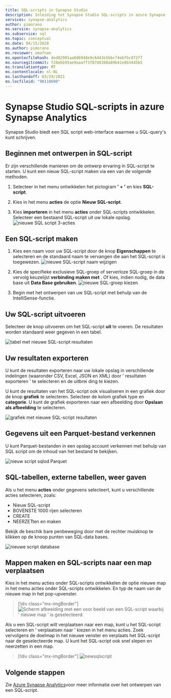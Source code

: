 ```yaml
---
title: SQL-scripts in Synapse Studio
description: Inleiding tot Synapse Studio SQL-scripts in azure Synapse Analytics.
services: synapse-analytics
author: pimorano
ms.service: synapse-analytics
ms.subservice: sql
ms.topic: conceptual
ms.date: 04/15/2020
ms.author: pimorano
ms.reviewer: omafnan
ms.openlocfilehash: 4ed02901aa0d6948e9c6443e5bbcf4ebfbc872f7
ms.sourcegitcommit: f28ebb95ae9aaaff3f87d8388a09b41e0b3445b5
ms.translationtype: MT
ms.contentlocale: nl-NL
ms.lasthandoff: 03/29/2021
ms.locfileid: "98118690"
---
```

# <a name="synapse-studio-sql-scripts-in-azure-synapse-analytics"></a>Synapse Studio SQL-scripts in azure Synapse Analytics 

Synapse Studio biedt een SQL script web-interface waarmee u SQL-query's kunt schrijven. 

## <a name="begin-authoring-in-sql-script"></a>Beginnen met ontwerpen in SQL-script 

Er zijn verschillende manieren om de ontwerp ervaring in SQL-script te starten. U kunt een nieuw SQL-script maken via een van de volgende methoden.

1. Selecteer in het menu ontwikkelen het pictogram **' + '** en kies **SQL-script**.

2. Kies in het menu **acties** de optie **Nieuw SQL-script**.

3. Kies **importeren** in het menu **acties** onder SQL-scripts ontwikkelen. Selecteer een bestaand SQL-script uit uw lokale opslag.
![nieuwe SQL script 3-acties](media/author-sql-script/new-sql-script-3-actions.png)

## <a name="create-your-sql-script"></a>Een SQL-script maken

1. Kies een naam voor uw SQL-script door de knop **Eigenschappen** te selecteren en de standaard naam te vervangen die aan het SQL-script is toegewezen. 
![nieuwe SQL-script naam wijzigen](media/author-sql-script/new-sql-script-rename.png)

2. Kies de specifieke exclusieve SQL-groep of serverloze SQL-groep in de vervolg keuzelijst **verbinding maken met** . Of kies, indien nodig, de data base uit **Data Base gebruiken**. 
![nieuwe SQL-groep kiezen](media/author-sql-script/new-sql-choose-pool.png)

3. Begin met het ontwerpen van uw SQL-script met behulp van de IntelliSense-functie.

## <a name="run-your-sql-script"></a>Uw SQL-script uitvoeren

Selecteer de knop uitvoeren om het SQL-script **uit** te voeren. De resultaten worden standaard weer gegeven in een tabel.

![tabel met nieuwe SQL-script resultaten](media/author-sql-script/new-sql-script-results-table.png)

## <a name="export-your-results"></a>Uw resultaten exporteren

U kunt de resultaten exporteren naar uw lokale opslag in verschillende indelingen (waaronder CSV, Excel, JSON en XML) door ' resultaten exporteren ' te selecteren en de uitbrei ding te kiezen.

U kunt de resultaten van het SQL-script ook visualiseren in een grafiek door de knop **grafiek** te selecteren. Selecteer de kolom grafiek type en **categorie**. U kunt de grafiek exporteren naar een afbeelding door **Opslaan als afbeelding** te selecteren. 

![grafiek met nieuwe SQL-script resultaten](media/author-sql-script/new-sql-script-results-chart.png)

## <a name="explore-data-from-a-parquet-file"></a>Gegevens uit een Parquet-bestand verkennen

U kunt Parquet-bestanden in een opslag account verkennen met behulp van SQL script om de inhoud van het bestand te bekijken.

![nieuw script sqlod Parquet](media/author-sql-script/new-script-sqlod-parquet.png)

## <a name="sql-tables-external-tables-views"></a>SQL-tabellen, externe tabellen, weer gaven

Als u het menu **acties** onder gegevens selecteert, kunt u verschillende acties selecteren, zoals:

- Nieuw SQL-script
- BOVENSTE 1000 rijen selecteren
- CREATE
- NEERZETten en maken 
 
Bekijk de beschik bare penbeweging door met de rechter muisknop te klikken op de knoop punten van SQL-data bases.
 
![nieuwe script database](media/author-sql-script/new-script-database.png)

## <a name="create-folders-and-move-sql-scripts-into-a-folder"></a>Mappen maken en SQL-scripts naar een map verplaatsen

Kies in het menu acties onder SQL-scripts ontwikkelen de optie nieuwe map in het menu acties onder SQL-scripts ontwikkelen. En typ de naam van de nieuwe map in het pop-upvenster. 

> [!div class="mx-imgBorder"] 
> ![Scherm afbeelding met een voor beeld van een SQL-script waarbij ' nieuwe map ' is geselecteerd.](./media/author-sql-script/new-sql-script-create-folder.png)

Als u een SQL-script wilt verplaatsen naar een map, kunt u het SQL-script selecteren en ' verplaatsen naar ' kiezen in het menu acties. Zoek vervolgens de doelmap in het nieuwe venster en verplaats het SQL-script naar de geselecteerde map. U kunt het SQL-script ook snel slepen en neerzetten in een map.  

> [!div class="mx-imgBorder"] 
> ![newsqlscript](./media/author-sql-script/new-sql-script-move-folder.png)

## <a name="next-steps"></a>Volgende stappen

Zie [Azure Synapse Analytics](../index.yml)voor meer informatie over het ontwerpen van een SQL-script.